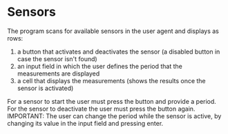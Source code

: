 # Sensors

The program scans for available sensors in the user agent and displays as rows:

1. a button that activates and deactivates the sensor (a disabled button in case the sensor isn't found)
2. an input field in which the user defines the period that the measurements are displayed
3. a cell that displays the measurements (shows the results once the sensor is activated)

For a sensor to start the user must press the button and provide a period. 
For the sensor to deactivate the user must press the button again.
IMPORTANT: The user can change the period while the sensor is active, by changing its value in the input field and pressing enter.
